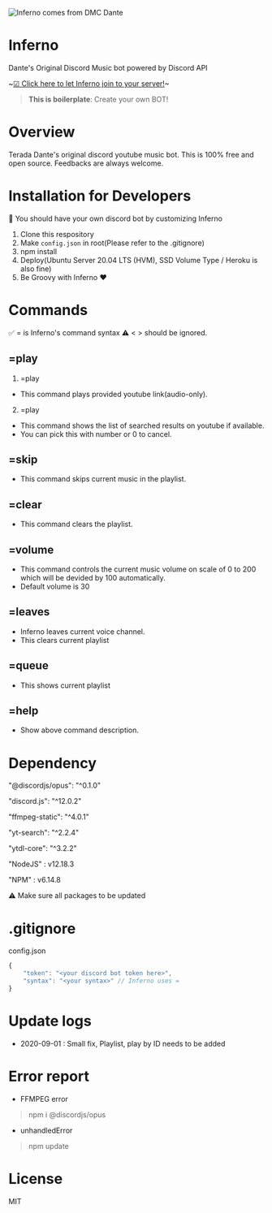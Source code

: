 ![Inferno comes from DMC Dante](https://p4.wallpaperbetter.com/wallpaper/492/428/886/dante-dmc-devil-may-cry-wallpaper-preview.jpg)

# Inferno

Dante's Original Discord Music bot powered by Discord API

~[☑ Click here to let Inferno join to your server!](https://discordapp.com/oauth2/authorize?&client_id=688762089485107241&scope=bot&permissions=8)~

> **This is boilerplate**: Create your own BOT!

# Overview

Terada Dante's original discord youtube music bot. This is 100% free and open source. Feedbacks are always welcome.

# Installation for Developers

🔰 You should have your own discord bot by customizing Inferno

1. Clone this respository
2. Make `config.json` in root(Please refer to the .gitignore)
3. npm install
4. Deploy(Ubuntu Server 20.04 LTS (HVM), SSD Volume Type / Heroku is also fine)
5. Be Groovy with Inferno ❤

# Commands

✅ = is Inferno's command syntax
⚠ < > should be ignored.

## =play

1. =play <Youtube-link>

- This command plays provided youtube link(audio-only).

2. =play <word>

- This command shows the list of searched results on youtube if available.
- You can pick this with number or 0 to cancel.

## =skip

- This command skips current music in the playlist.

## =clear

- This command clears the playlist.

## =volume

- This command controls the current music volume on scale of 0 to 200 which will be devided by 100 automatically.
- Default volume is 30

## =leaves

- Inferno leaves current voice channel.
- This clears current playlist

## =queue

- This shows current playlist

## =help

- Show above command description.

# Dependency

"@discordjs/opus": "^0.1.0"

"discord.js": "^12.0.2"

"ffmpeg-static": "^4.0.1"

"yt-search": "^2.2.4"

"ytdl-core": "^3.2.2"

"NodeJS" : v12.18.3

"NPM" : v6.14.8

⚠ Make sure all packages to be updated

# .gitignore

config.json

```javascript
{
    "token": "<your discord bot token here>",
    "syntax": "<your syntax>" // Inferno uses =
}
```


# Update logs

- 2020-09-01 : Small fix, Playlist, play by ID needs to be added

# Error report
- FFMPEG error
> npm i @discordjs/opus

- unhandledError
> npm update

# License

MIT

